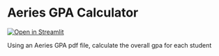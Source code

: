 # Aeries GPA Calculator 

[![Open in Streamlit](https://static.streamlit.io/badges/streamlit_badge_black_white.svg)](https://aeries-grading-v2.streamlit.app/)


Using an Aeries GPA pdf file, calculate the overall gpa for each student
